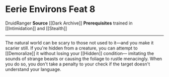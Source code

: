﻿---
actions: null
cost: null
element: null
feat: Eerie Environs
frequency: null
heighten_level: null
id: '3764'
level: '8'
name: Eerie Environs
prerequisite: Trained in [[DATABASE/skill/Intimidation|Intimidation]] ; Trained in
  [[DATABASE/skill/Stealth|Stealth]]
rarity: Common
requirement: null
school: null
source: '[[DATABASE/source/Dark Archive|Dark Archive]]'
subcategory: null
trait:
- '[[DATABASE/trait/Druid|Druid]]'
- '[[DATABASE/trait/Ranger|Ranger]]'
trigger: null
type: Feat

---
# Eerie Environs <span class="item-type">Feat 8</span>

<span class="item-trait">Druid</span><span class="item-trait">Ranger</span>
**Source** [[Dark Archive]]
**Prerequisites** trained in [[Intimidation]] and [[Stealth]]

---
The natural world can be scary to those not used to it—and you make it scarier still. If you're hidden from a creature, you can attempt to [[Demoralize]] it without losing your [[Hidden]] condition— imitating the sounds of strange beasts or causing the foliage to rustle menacingly. When you do so, you don't take a penalty to your check if the target doesn't understand your language.